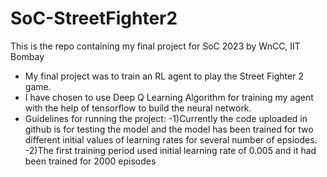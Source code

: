 # SoC-StreetFighter2
This is the repo containing my final project for SoC 2023 by WnCC, IIT Bombay
* My final project was to train an RL agent to play the Street Fighter 2 game.
* I have chosen to use Deep Q Learning Algorithm for training my agent with the help of tensorflow to build the neural network.
* Guidelines for running the project:
  -1)Currently the code uploaded in github is for testing the model and the model has been trained for two different initial values of learning rates for several number of epsiodes.
  -2)The first training period used initial learning rate of 0.005 and it had been trained for 2000 episodes
  
